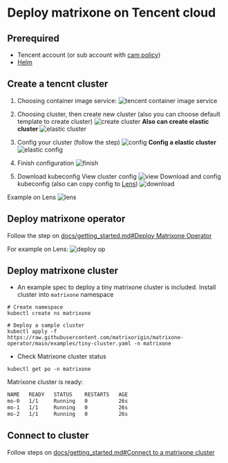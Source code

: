 # Deploy matrixone on Tencent cloud

## Prerequired

- Tencent account (or sub account with [cam policy](https://cloud.tencent.com/document/product/598/10599))
- [Helm](https://helm.sh/)

## Create a tencnt cluster

1. Choosing  container image service:
![tencent container image service](./img/tencent_1.png)

2. Choosing cluster, then create new cluster (also you can choose default template to create cluster)
![create cluster](./img/tencent_2.png)
**Also can create elastic cluster**
![elastic cluster](./img/elastic_f.png)

3. Config your cluster (follow the step)
![config](./img/tencent_3.png)
**Config a elastic cluster**
![elastic config](./img/elastic_c.png)

4. Finish configuration
![finish](./img/tencent_4.png)

5. Download kubeconfig
View cluster config
![view](./img/tencent_5.png)
Download and config kubeconfig (also can copy config to [Lens](https://k8slens.dev))
![download](./img/tencent_6.png)

Example on Lens
![lens](./img/lens.png)

## Deploy matrixone operator

Follow the step on [docs/getting_started.md#Deploy Matrixone Operator](../getting_started.md#deploy-matrixone-operator)

For example on Lens:
![deploy op](./img/t_deploy_op.png)

## Deploy matrixone cluster

- An example spec to deploy a tiny matrixone cluster is included. Install cluster into `matrixone` namespace

```shell
# Create namespace
kubectl create ns matrixone

# Deploy a sample cluster
kubectl apply -f https://raw.githubusercontent.com/matrixorigin/matrixone-operator/main/examples/tiny-cluster.yaml -n matrixone
```

- Check Matrixone cluster status

```shell
kubectl get po -n matrixone
```

Matrixone cluster is ready:

```txt
NAME   READY   STATUS    RESTARTS   AGE
mo-0   1/1     Running   0          26s
mo-1   1/1     Running   0          26s
mo-2   1/1     Running   0          26s
```

## Connect to cluster

Follow steps on [docs/getting_started.md#Connect to a matrixone cluster](../getting_started.md#Connect-to-a-matrixone-cluster)
